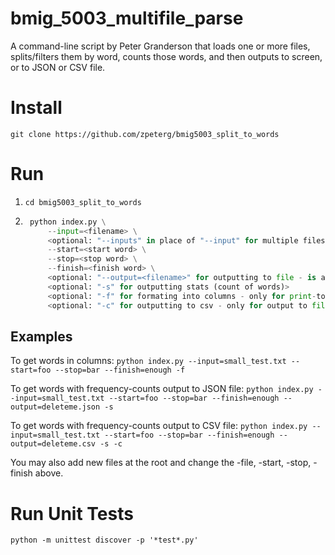 # bmig_5003_multifile_parse
A command-line script by Peter Granderson that loads one or more files, splits/filters them by word, counts those words, and then outputs to screen, or to JSON or CSV file.

# Install
```git clone https://github.com/zpeterg/bmig5003_split_to_words```

# Run
1. ```cd bmig5003_split_to_words```
2. ```python
    python index.py \
        --input=<filename> \
        <optional: "--inputs" in place of "--input" for multiple files>
        --start=<start word> \
        --stop=<stop word> \
        --finish=<finish word> \
        <optional: "--output=<filename>" for outputting to file - is automatically appended with correct fileending> \
        <optional: "-s" for outputting stats (count of words)>
        <optional: "-f" for formating into columns - only for print-to-screen>
        <optional: "-c" for outputting to csv - only for output to file>
     ```

## Examples
To get words in columns:
```python index.py --input=small_test.txt --start=foo --stop=bar --finish=enough -f```

To get words with frequency-counts output to JSON file:
```python index.py --input=small_test.txt --start=foo --stop=bar --finish=enough --output=deleteme.json -s```

To get words with frequency-counts output to CSV file:
```python index.py --input=small_test.txt --start=foo --stop=bar --finish=enough --output=deleteme.csv -s -c```

You may also add new files at the root and change the -file, -start, -stop, -finish above. 

# Run Unit Tests
```python -m unittest discover -p '*test*.py'```